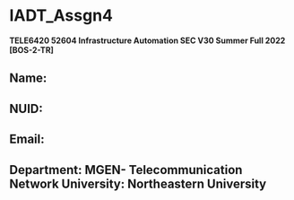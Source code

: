 # IADT_Assgn4

**TELE6420 52604 Infrastructure Automation SEC V30 Summer Full 2022 [BOS-2-TR]**  
## **Name:** <first name><last name>  
## **NUID:** <your NUID>  
## **Email:** <your email>  
## **Department: MGEN-** Telecommunication Network **University**: Northeastern University  
